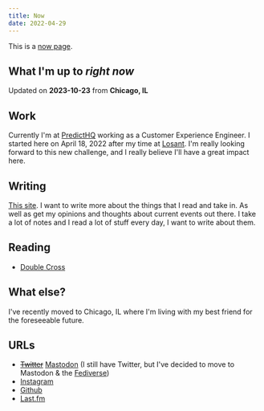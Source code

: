 ```yaml
---
title: Now
date: 2022-04-29
---
```


This is a [now page](https://nownownow.com/about).

## What I'm up to _right now_

Updated on **2023-10-23** from **Chicago, IL**

## Work

Currently I'm at [PredictHQ](https://www.predicthq.com/) working as a Customer Experience Engineer. I started here on April 18, 2022 after my time at [Losant](https://www.losant.com). I'm really looking forward to this new challenge, and I really believe I'll have a great impact here. 

## Writing

[This site](https://github.com/hhheath/pw4). I want to write more about the things that I read and take in. As well as get my opinions and thoughts about current events out there. I take a lot of notes and I read a lot of stuff every day, I want to write about them. 

## Reading

- [Double Cross](https://www.goodreads.com/book/show/43652.Double_Cross)

## What else?

I've recently moved to Chicago, IL where I'm living with my best friend for the foreseeable future.

## URLs

- ~~[Twitter](https://twitter.com/hhheath_)~~ [Mastodon](https://mastodon.social/@hheath_) (I still have Twitter, but I've decided to move to Mastodon & the [Fediverse](https://en.wikipedia.org/wiki/Fediverse))
- [Instagram](https://instagram.com/hhheath_)
- [Github](https://github.com/hhheath)
- [Last.fm](https://www.last.fm/user/cloolis)
